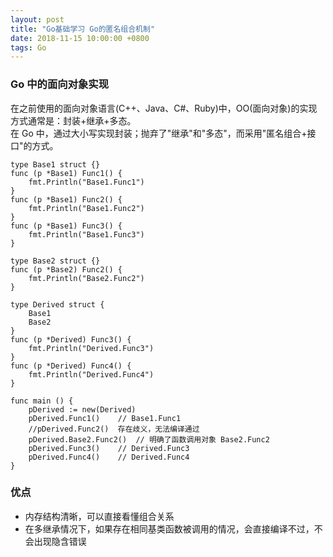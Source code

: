 ```yaml
---
layout: post
title: "Go基础学习 Go的匿名组合机制"
date: 2018-11-15 10:00:00 +0800
tags: Go
---
```


### Go 中的面向对象实现

在之前使用的面向对象语言(C++、Java、C#、Ruby)中，OO(面向对象)的实现方式通常是：封装+继承+多态。<br/>
在 Go 中，通过大小写实现封装；抛弃了"继承"和"多态"，而采用"匿名组合+接口"的方式。

```
type Base1 struct {}
func (p *Base1) Func1() {
	fmt.Println("Base1.Func1")
}
func (p *Base1) Func2() {
	fmt.Println("Base1.Func2")
}
func (p *Base1) Func3() {
	fmt.Println("Base1.Func3")
}

type Base2 struct {}
func (p *Base2) Func2() {
	fmt.Println("Base2.Func2")
}

type Derived struct {
	Base1
	Base2
}
func (p *Derived) Func3() {
	fmt.Println("Derived.Func3")
}
func (p *Derived) Func4() {
	fmt.Println("Derived.Func4")
}

func main () {
	pDerived := new(Derived)
	pDerived.Func1()	// Base1.Func1
	//pDerived.Func2()	存在歧义，无法编译通过
	pDerived.Base2.Func2()	// 明确了函数调用对象 Base2.Func2
	pDerived.Func3()	// Derived.Func3
	pDerived.Func4()	// Derived.Func4
}
```

### 优点

- 内存结构清晰，可以直接看懂组合关系
- 在多继承情况下，如果存在相同基类函数被调用的情况，会直接编译不过，不会出现隐含错误
